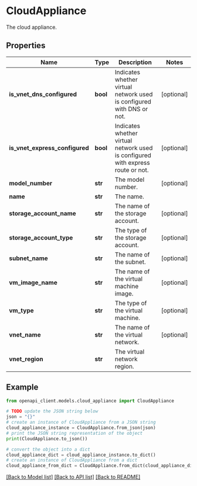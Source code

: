 # CloudAppliance

The cloud appliance.

## Properties

Name | Type | Description | Notes
------------ | ------------- | ------------- | -------------
**is_vnet_dns_configured** | **bool** | Indicates whether virtual network used is configured with DNS or not. | [optional] 
**is_vnet_express_configured** | **bool** | Indicates whether virtual network used is configured with express route or not. | [optional] 
**model_number** | **str** | The model number. | [optional] 
**name** | **str** | The name. | 
**storage_account_name** | **str** | The name of the storage account. | [optional] 
**storage_account_type** | **str** | The type of the storage account. | [optional] 
**subnet_name** | **str** | The name of the subnet. | [optional] 
**vm_image_name** | **str** | The name of the virtual machine image. | [optional] 
**vm_type** | **str** | The type of the virtual machine. | [optional] 
**vnet_name** | **str** | The name of the virtual network. | [optional] 
**vnet_region** | **str** | The virtual network region. | 

## Example

```python
from openapi_client.models.cloud_appliance import CloudAppliance

# TODO update the JSON string below
json = "{}"
# create an instance of CloudAppliance from a JSON string
cloud_appliance_instance = CloudAppliance.from_json(json)
# print the JSON string representation of the object
print(CloudAppliance.to_json())

# convert the object into a dict
cloud_appliance_dict = cloud_appliance_instance.to_dict()
# create an instance of CloudAppliance from a dict
cloud_appliance_from_dict = CloudAppliance.from_dict(cloud_appliance_dict)
```
[[Back to Model list]](../README.md#documentation-for-models) [[Back to API list]](../README.md#documentation-for-api-endpoints) [[Back to README]](../README.md)


